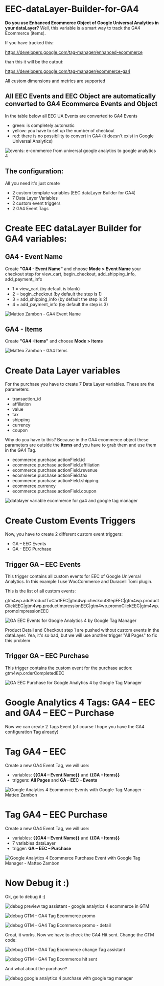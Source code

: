 # EEC-dataLayer-Builder-for-GA4
**Do you use Enhanced Ecommerce Object of Google Universal Analytics in your dataLayer?**
Well, this variable is a smart way to track the GA4 Ecommerce (items).

If you have tracked this:

https://developers.google.com/tag-manager/enhanced-ecommerce

than this it will be the output:

https://developers.google.com/tag-manager/ecommerce-ga4

All custom dimensions and metrics are supported

## All EEC Events and EEC Object are automatically converted to GA4 Ecommerce Events and Object

In the table below all EEC UA Events are converted to GA4 Events
- green: is completely automatic
- yellow: you have to set up the number of checkout
- red: there is no possibility to convert in GA4 (it doesn't exist in Google Universal Analytics)

![events: e-commerce from universal google analytics to google analytics 4](https://www.tagmanageritalia.it/GTM/guida/uploads/2020/11/ecommerce-from-universal-google-analytics-to-google-analytics-4.png)



## The configuration: 
All you need it's just create 
- 2 custom template variables (EEC dataLayer Builder for GA4)
- 7 Data Layer Variables
- 2 custom event triggers 
- 2 GA4 Event Tags 

# Create EEC dataLayer Builder for GA4 variables:
## GA4 - Event Name
Create **"GA4 - Event Name"** and choose **Mode > Event Name** your checkout step for view_cart, begin_checkout, add_shipping_info, add_payment_info 

- 1 = view_cart (by default is blank)
- 2 = begin_checkout (by default the step is 1)
- 3 = add_shipping_info (by default the step is 2)
- 4 = add_payment_info (by default the step is 3)

![Matteo Zambon - GA4 Event Name](https://www.tagmanageritalia.it/GTM/guida/uploads/2020/11/Matteo-Zambon-GA4-Event-Name.png)


## GA4 - Items
Create **"GA4 -Items"** and choose **Mode > Items**

![Matteo Zambon - GA4 Items](https://www.tagmanageritalia.it/GTM/guida/uploads/2020/11/Matteo-Zambon-GA4-Items.png)

# Create Data Layer variables

For the purchase you have to create 7 Data Layer variables. These are the parameters: 

- transaction_id
- affiliation
- value
- tax
- shipping
- currency
- coupon

Why do you have to this?
Because in the GA4 ecommerce object these parameters are outside the __items__ and you have to grab them and use them in the GA4 Tag.

- ecommerce.purchase.actionField.id
- ecommerce.purchase.actionField.affiliation
- ecommerce.purchase.actionField.revenue
- ecommerce.purchase.actionField.tax
- ecommerce.purchase.actionField.shipping
- ecommerce.currency
- ecommerce.purchase.actionField.coupon

![datalayer variable ecommerce for ga4 and google tag manager](https://www.tagmanageritalia.it/GTM/guida/uploads/2020/11/datalayer-variable-ecommerce-for-ga4-and-google-tag-manager.png)

# Create Custom Events Triggers

Now, you have to create 2 different custom event triggers:

- GA – EEC Events
- GA - EEC Purchase

## Trigger GA – EEC Events 

This trigger contains all custom events for EEC of Google Universal Analytics. In this example I use WooCommerce and Duracell Tomi plugin.

This is the list of all custom events:

gtm4wp.addProductToCartEEC|gtm4wp.checkoutStepEEC|gtm4wp.productClickEEC|gtm4wp.productImpressionEEC|gtm4wp.promoClickEEC|gtm4wp.promoImpressionEEC


![GA EEC Events for Google Analytics 4 by Google Tag Manager](https://www.tagmanageritalia.it/GTM/guida/uploads/2020/11/GA-EEC-Events-for-Google-Analytics-4-by-Google-Tag-Manager.png)

Product Detail and Checkout step 1 are pushed without custom events in the dataLayer. Yea, it's so bad, but we will use another trigger "All Pages" to fix this problem

## Trigger GA – EEC Purchase

This trigger contains the custom event for the purchase action: gtm4wp.orderCompletedEEC


![GA EEC Purchase for Google Analytics 4 by Google Tag Manager](https://www.tagmanageritalia.it/GTM/guida/uploads/2020/11/GA-EEC-Purchase-for-Google-Analytics-4-by-Google-Tag-Manager.png)

# Google Analytics 4 Tags: GA4 – EEC and GA4 – EEC – Purchase

Now we can create 2 Tags Event (of course I hope you have the GA4 configuration Tag already)

# Tag GA4 – EEC

Create a new GA4 Event Tag, we will use: 

- variables: **{{GA4 – Event Name}}** and **{{GA – Items}}**
- triggers: **All Pages** and **GA – EEC – Events**

![Google Analytics 4 Ecommerce Events with Google Tag Manager - Matteo Zambon](https://www.tagmanageritalia.it/GTM/guida/uploads/2020/11/Google-Analytics-4-Ecommerce-Events-with-Google-Tag-Manager-Matteo-Zambon.png)

# Tag GA4 – EEC Purchase

Create a new GA4 Event Tag, we will use: 

- variables: **{{GA4 – Event Name}}** and **{{GA – Items}}**
- 7 variables dataLayer 
- trigger: **GA – EEC – Purchase**

![Google Analytics 4 Ecommerce Purchase Event with Google Tag Manager - Matteo Zambon](https://www.tagmanageritalia.it/GTM/guida/uploads/2020/11/Google-Analytics-4-Ecommerce-Purchase-Event-with-Google-Tag-Manager-Matteo-Zambon.png)

# Now Debug it :)

Ok, go to debug it :)

![debug preview tag assistant - google analytics 4 ecommerce in GTM](https://www.tagmanageritalia.it/GTM/guida/uploads/2020/11/debug-preview-tag-assistant-google-analytics-4-ecommerce-in-GTM-1536x754.png)

![debug GTM - GA4 Tag Ecommerce promo](https://www.tagmanageritalia.it/GTM/guida/uploads/2020/11/debug-GTM-GA4-Tag-Ecommerce-promo-1536x692.png)

![debug GTM - GA4 Tag Ecommerce promo - detail](https://www.tagmanageritalia.it/GTM/guida/uploads/2020/11/debug-GTM-GA4-Tag-Ecommerce-promo-detail.png)

Great, it works. Now we have to check the GA4 Hit sent. Change the GTM code:

![debug GTM - GA4 Tag Ecommerce change Tag assistant](https://www.tagmanageritalia.it/GTM/guida/uploads/2020/11/debug-GTM-GA4-Tag-Ecommerce-change-Tag-assistant-1536x630.png)

![debug GTM - GA4 Tag Ecommerce hit sent](https://www.tagmanageritalia.it/GTM/guida/uploads/2020/11/debug-GTM-GA4-Tag-Ecommerce-hit-sent-1536x547.png)

And what about the purchase?

![debug google analytics 4 purchase with google tag manager](https://www.tagmanageritalia.it/GTM/guida/uploads/2020/11/debug-google-analytics-4-purchase-with-google-tag-manager.png)

